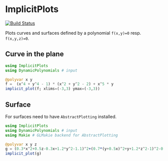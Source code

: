 # ImplicitPlots

[![Build Status](https://travis-ci.com/saschatimme/ImplicitPlots.jl.svg?branch=master)](https://travis-ci.com/saschatimme/ImplicitPlots.jl)

Plots curves and surfaces defined by a polynomial `f(x,y)=0` resp. `f(x,y,z)=0`.

## Curve in the plane
```julia
using ImplicitPlots
using DynamicPolynomials # input

@polyvar x y
f =  (x^4 + y^4 - 1) * (x^2 + y^2 - 2) + x^5 * y
implicit_plot(f; xlims=(-3,3) ymax=(-3,3))
```

## Surface

For surfaces need to have `AbstractPlotting` installed.
```julia
using ImplicitPlots
using DynamicPolynomials # input
using Makie # GLMakie backend for AbstractPlotting

@polyvar x y z
g = (0.3*x^2+0.5z-0.3x+1.2*y^2-1.1)^2+(0.7*(y+0.5x)^2+y+1.2*z^2-1)^2-0.3
implicit_plot(g)
```
